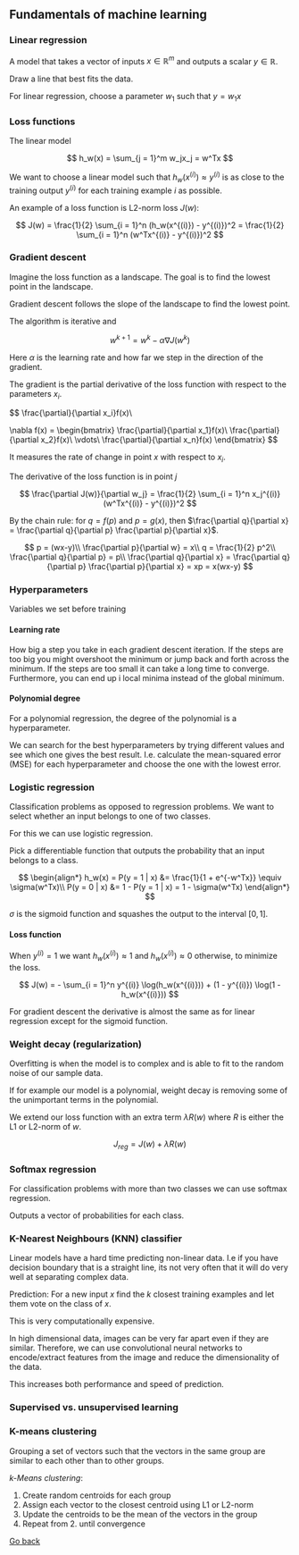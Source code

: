 ## Fundamentals of machine learning

### Linear regression

A model that takes a vector of inputs $x \in \mathbb{R}^m$ and outputs a scalar $y \in \mathbb{R}$.

Draw a line that best fits the data.

For linear regression, choose a parameter $w_1$ such that $y = w_1 x$

### Loss functions

The linear model

$$
h_w(x) = \sum_{j = 1}^m w_jx_j = w^Tx
$$

We want to choose a linear model such that $h_w(x^{(i)}) \approx y^{(i)}$ is as close to the training output $y^{(i)}$ for each training example $i$ as possible.

An example of a loss function is L2-norm loss $J(w)$:

$$
J(w) = \frac{1}{2} \sum_{i = 1}^n (h_w(x^{(i)}) - y^{(i)})^2 = \frac{1}{2} \sum_{i = 1}^n (w^Tx^{(i)} - y^{(i)})^2
$$

### Gradient descent

Imagine the loss function as a landscape. The goal is to find the lowest point in the landscape.

Gradient descent follows the slope of the landscape to find the lowest point.

The algorithm is iterative and

$$
w^{k+1} = w^k - \alpha \nabla J(w^k)
$$

Here $\alpha$ is the learning rate and how far we step in the direction of the gradient.

The gradient is the partial derivative of the loss function with respect to the parameters $x_i$.

$$
\frac{\partial}{\partial x_i}f(x)\\

\nabla f(x) = \begin{bmatrix}
\frac{\partial}{\partial x_1}f(x)\\
\frac{\partial}{\partial x_2}f(x)\\
\vdots\\
\frac{\partial}{\partial x_n}f(x)
\end{bmatrix}
$$

It measures the rate of change in point $x$ with respect to $x_i$.

The derivative of the loss function is in point $j$

$$
\frac{\partial J(w)}{\partial w_j} =  \frac{1}{2} \sum_{i = 1}^n x_j^{(i)} (w^Tx^{(i)} - y^{(i)})^2
$$

By the chain rule: for $q = f(p)$ and $p = g(x)$, then $\frac{\partial q}{\partial x} = \frac{\partial q}{\partial p} \frac{\partial p}{\partial x}$.

$$
p = (wx-y)\\
\frac{\partial p}{\partial w} = x\\
q = \frac{1}{2} p^2\\
\frac{\partial q}{\partial p} = p\\
\frac{\partial q}{\partial x} = \frac{\partial q}{\partial p} \frac{\partial p}{\partial x} = xp = x(wx-y)
$$

### Hyperparameters

Variables we set before training

#### Learning rate

How big a step you take in each gradient descent iteration. If the steps are too big you might overshoot the minimum or jump back and forth across the minimum. If the steps are too small it can take a long time to converge. Furthermore, you can end up i local minima instead of the global minimum.

#### Polynomial degree

For a polynomial regression, the degree of the polynomial is a hyperparameter.

We can search for the best hyperparameters by trying different values and see which one gives the best result. I.e. calculate the mean-squared error (MSE) for each hyperparameter and choose the one with the lowest error.

### Logistic regression

Classification problems as opposed to regression problems. We want to select whether an input belongs to one of two classes.

For this we can use logistic regression.

Pick a differentiable function that outputs the probability that an input belongs to a class.

$$
\begin{align*}
h_w(x) = P(y = 1 | x) &= \frac{1}{1 + e^{-w^Tx}} \equiv \sigma(w^Tx)\\
P(y = 0 | x) &= 1 - P(y = 1 | x) = 1 - \sigma(w^Tx)
\end{align*}
$$

$\sigma$ is the sigmoid function and squashes the output to the interval $[0, 1]$.

#### Loss function

When $y^{(i)} = 1$ we want $h_w(x^{(i)}) \approx 1$ and $h_w(x^{(i)}) \approx 0$ otherwise, to minimize the loss. 

$$
J(w) = - \sum_{i = 1}^n y^{(i)} \log(h_w(x^{(i)})) + (1 - y^{(i)}) \log(1 - h_w(x^{(i)}))
$$

For gradient descent the derivative is almost the same as for linear regression except for the sigmoid function.

### Weight decay (regularization)

Overfitting is when the model is to complex and is able to fit to the random noise of our sample data.

If for example our model is a polynomial, weight decay is removing some of the unimportant terms in the polynomial.

We extend our loss function with an extra term $\lambda R(w)$ where $R$ is either the L1 or L2-norm of $w$.

$$
J_{reg} = J(w) + \lambda R(w)
$$

### Softmax regression

For classification problems with more than two classes we can use softmax regression.

Outputs a vector of probabilities for each class.

### K-Nearest Neighbours (KNN) classifier

Linear models have a hard time predicting non-linear data. I.e if you have decision boundary that is a straight line, its not very often that it will do very well at separating complex data.

Prediction: For a new input $x$ find the $k$ closest training examples and let them vote on the class of $x$.

This is very computationally expensive.

In high dimensional data, images can be very far apart even if they are similar. Therefore, we can use convolutional neural networks to encode/extract features from the image and reduce the dimensionality of the data.

This increases both performance and speed of prediction.

### Supervised vs. unsupervised learning

### K-means clustering

Grouping a set of vectors such that the vectors in the same group are similar to each other than to other groups.

_k-Means clustering_:

1. Create random centroids for each group
2. Assign each vector to the closest centroid using L1 or L2-norm
3. Update the centroids to be the mean of the vectors in the group
4. Repeat from 2. until convergence

[Go back](main.md)

